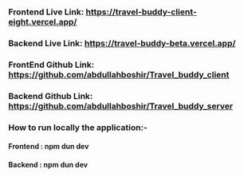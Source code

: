 ### Frontend Live Link: https://travel-buddy-client-eight.vercel.app/
### Backend Live Link: https://travel-buddy-beta.vercel.app/

### FrontEnd Github Link: https://github.com/abdullahboshir/Travel_buddy_client
### Backend Github Link: https://github.com/abdullahboshir/Travel_buddy_server


### How to run locally the application:-

#### Frontend : npm dun dev
#### Backend : npm dun dev
